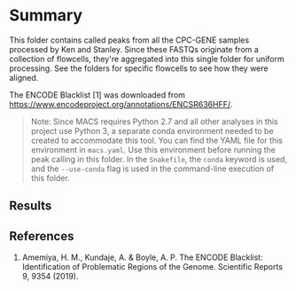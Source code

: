 # Summary

This folder contains called peaks from all the CPC-GENE samples processed by Ken and Stanley.
Since these FASTQs originate from a collection of flowcells, they're aggregated into this single folder for uniform processing.
See the folders for specific flowcells to see how they were aligned.

The ENCODE Blacklist [1] was downloaded from https://www.encodeproject.org/annotations/ENCSR636HFF/.

> Note: Since MACS requires Python 2.7 and all other analyses in this project use Python 3, a separate conda environment needed to be created to accommodate this tool.
> You can find the YAML file for this environment in `macs.yaml`.
> Use this environment before running the peak calling in this folder.
> In the `Snakefile`, the `conda` keyword is used, and the `--use-conda` flag is used in the command-line execution of this folder.

## Results



## References

1. Amemiya, H. M., Kundaje, A. & Boyle, A. P. The ENCODE Blacklist: Identification of Problematic Regions of the Genome. Scientific Reports 9, 9354 (2019).

